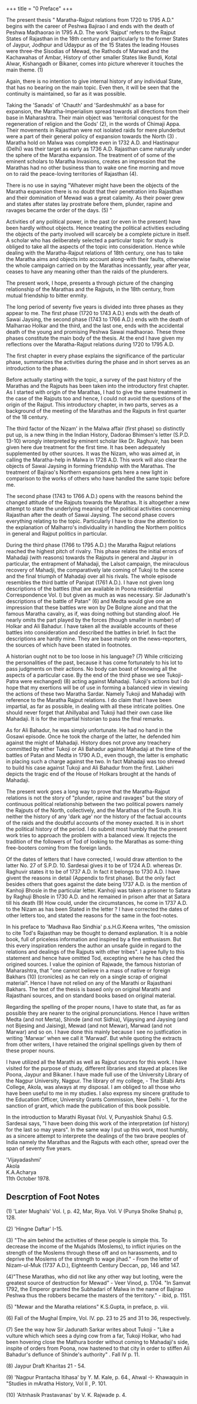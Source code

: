 +++
title = "0 Preface"
+++

The present thesis " Maratha-Rajput relations from 1720 to 1795 A.D." begins with the career of Peshwa Bajirao I and ends with the death of Peshwa Madhaorao in 1795 A.D. The work 'Rajput' refers to the Rajput States of Rajasthan in the 18th century and particularly to the former States of Jaypur, Jodhpur and Udaypur as of the 15 States the leading Houses were three-the Sisodias of Mewad, the Rathods of Marwad and the Kachawahas of Ambar, History of other smaller States like Bundi, Kotal Alwar, Kishangadh or Bikaner, comes into picture wherever it touches the main theme. (1)

Again, there is no intention to give internal history of any individual State, that has no bearing on the main topic. Even then, it will be seen that the continuity is maintained, so far as it was possible.

Taking the 'Sanads' of 'Chauth' and 'Sardeshmukhi' as a base for expansion, the Maratha-Imperialism spread towards all directions from their base in Maharashtra. Their main object was 'territorial conquest for the regeneration of religion and the Gods' (2), in the words of Chimaji Appa. Their movements in Rajasthan were not isolated raids for mere plunderbut were a part of their general policy of expansion towards the North (3) . Maratha hold on Malwa was complete even in 1732 A.D. and Hastinapur (Delhi) was their target as early as 1736 A.D. Rajasthan came naturally under the sphere of the Maratha expansion. The treatment of of some of the eminent scholars to Maratha Invasions, creates an impression that the Marathas had no other business than to wake one fine morning and move on to raid the peace-loving territories of Rajasthan (4).

There is no use in saying "Whatever might have been the objects of the Maratha expansion there is no doubt that their penetration into Rajasthan and their domination of Mewad was a great calamity. As their power grew and states after states lay prostrate before them, plunder, rapine and ravages became the order of the days. (5) "

Activities of any political power, in the past (or even in the present) have been hardly without objects. Hence treating the political activities excluding the objects of the party involved will scarcely be a complete picture in itself. A scholar who has deliberately selected a particular topic for study is obliged to take all the aspects of the topic into consideration. Hence while dealing with the Maratha-Rajput relations of 18th century, one has to take the Maratha aims and objects into account along-with their faults, otherwise the whole campaign carried on by the Marathas incessantly, year after year, ceases to have any meaning other than the raids of the plunderers.

The present work, I hope, presents a through picture of the changing relationship of the Marathas and the Rajputs, in the 18th century, from mutual friendship to bitter enmity.

The long period of seventy five years is divided into three phases as they appear to me. The first phase (1720 to 1743 A.D.) ends with the death of Sawai Jaysing, the second phase (1743 to 1766 A.D.) ends with the death of Malharrao Holkar and the third, and the last one, ends with the accidental death of the young and promising Peshwa Sawai madhaorao. These three phases constitute the main body of the thesis. At the end I have given my reflections over the Maratha-Rajput relations during 1720 to 1795 A.D.

The first chapter in every phase explains the significance of the particular phase, summarizes the activities during the phase and in short serves as an introduction to the phase.

Before actually starting with the topic, a survey of the past history of the Marathas and the Rajputs has been taken into the introductory first chapter. As I started with origin of the Marathas, I had to give the same treatment in the case of the Rajputs too and hence, I could not avoid the questions of the origin of the Rajput. This introductory chapter, in two parts, serves as a background of the meeting of the Marathas and the Rajputs in first quarter of the 18 century.

The third factor of the Nizam' in the Malwa affair (first phase) so distinctly put up, is a new thing in the Indian History, Dadorao Bhimsen's letter (S.P.D. 13-10) wrongly interpreted by eminent scholar like Dr. Raghuvir, has been given here due treatment for the first time. It has been adequately supplemented by other sources. It was the Nizam, who was aimed at, in calling the Maratha-help in Malwa in 1728 A.D. This work will also clear the objects of Sawai Jaysing in forming friendship with the Marathas. The treatment of Bajirao's Northern expansions gets here a new light in comparison to the works of others who have handled the same topic before me.

The second phase (1743 to 1766 A.D.) opens with the reasons behind the changed attitude of the Rajputs towards the Marathas. It is altogether a new attempt to state the underlying meaning of the political activities concerning Rajasthan after the death of Sawai Jaysing. The second phase covers everything relating to the topic. Particularly I have to draw the attention to the explanation of Malharro's individuality in handling the Northern politics in general and Rajput politics in particular.

During the third phase (1766 to 1795 A.D.) the Maratha Rajput relations reached the highest pitch of rivalry. This phase relates the initial errors of Mahadaji (with reasons) towards the Rajputs in general and Jaypur in particular, the entrapment of Mahadaji, the Lalsot campaign, the miraculous recovery of Mahadji, the comparatively late coming of Tukoji to the scene and the final triumph of Mahadaji over all his rivals. The whole episode resembles the third battle of Panipat (1761 A.D.). I have not given long descriptions of the battles (that are available in Poona residential Correspondence Vol. I) but given as much as was necessary. Sir Jadunath's descriptions of the battle of Patan" (6) and Medta would give one an impression that these battles wre won by De Bolgne alone and that the famous Maratha cavalry, as if, was doing nothing but standing aloof. He nearly omits the part played by the forces (though smaller in number) of Holkar and Ali Bahadur. I have taken all the available accounts of these battles into consideration and described the battles in brief. In fact the descriptions are hardly mine. They are base mainly on the news-reporters, the sources of which have been stated in footnotes.

A historian ought not to be too loose in his language? (7) While criticizing the personalities of the past, because it has come fortunately to his lot to pass judgments on their actions. No body can boast of knowing all the aspects of a particular case. By the end of the third phase we see Tukoji-Patra were exchanged) (8) acting against Mahadaji. Tukoji's actions but I do hope that my exertions will be of use in forming a balanced view in viewing the actions of these two Maratha Sardar. Namely Tukoji and Mahadaji with reference to the Maratha Rajput relations. I do claim that I have been impartial, as far as possible, in dealing with all these intricate polities. One should never forget that Ahillyabai and Tukoji had their own case like Mahadaji. It is for the impartial historian to pass the final remarks.

As for Ali Bahadur, he was simply unfortunate. He had no hand in the Gosawi episode. Once he took the charge of the latter, he defended him against the might of Mahadaji. History does not prove any treachery committed by either Tukoji or Ali Bahadur against Mahadaji at the time of the battles of Patan and Medta in 1790 A.D., even though, the latter is emphatic in placing such a charge against the two. In fact Mahadaji was too shrewd to build his case against Tukoji and Ali Bahadur from the first. Lakheri depicts the tragic end of the House of Holkars brought at the hands of Mahadaji.

The present work goes a long way to prove that the Maratha-Rajput relations is not the story of "plunder, rapine and ravages" but the story of continuous political relationship between the two political powers namely the Rajputs of the North, collectively, and the Marathas of the South. It is neither the history of any 'dark age' nor the history of the factual accounts of the raids and the doubtful accounts of the money exacted. It is in short the political history of the period. I do submit most humbly that the present work tries to approach the problem with a balanced view. It rejects the tradition of the followers of Tod of looking to the Marathas as some-thing free-booters coming from the foreign lands.

Of the dates of letters that I have corrected, I would draw attention to the latter No. 27 of S.P.D. 10. Sardesai gives it to be of 1724 A.D. whereas Dr. Raghuvir states it to be of 1737 A.D. In fact it belongs to 1730 A.D. I have givent the reasons in detail (Appendix to first phase). But the only fact besides others that goes against the date being 1737 A.D. is the mention of Kanhoji Bhosle in the particular letter. Kanhoji was taken a prisoner to Satara by Raghuji Bhosle in 1730 A.D. and he remained in prison after that at Satara till his death (9) How could, under the circumstances, he come in 1737 A.D. to the Nizam as has been Stated in the letter ? I have corrected the dates of other letters too, and stated the reasons for the same in the foot-notes.

In his preface to 'Madhava Rao Sindhia' p.s.H.G.Keena writes, "the omission to cite Tod's Rajasthan may be thought to demand explanation. It is a noble book, full of priceless information and inspired by a fine enthusiasm. But this every inspiration renders the author an unsafe guide in regard to the relations and dealings of the Rajputs with other tribes". I agree fully to this statement and hence have omitted Tod, excepting where he has cited the origined sources. I value the opinion of Rajwade, the famous historian of Maharashtra, that "one cannot believe in a mass of native or foreign Bakhars (10) (cronicles) as he can rely on a single scrap of original material". Hence I have not relied on any of the Marathi or Rajasthani Bakhars. The text of the thesis is based only on original Marathi and Rajasthani sources, and on standard books based on original material.

Regarding the spelling of the proper nouns, I have to state that, as far as possible they are nearer to the original pronunciations. Hence I have written Medta (and not Merta), Shinde (and not Sidhia), Vijaysing and Jaysing (and not Bijesing and Jaising), Mewad (and not Mewar), Marwad (and not Marwar) and so on. I have done this mainly because I see no justfication in writing 'Marwar' when we call it 'Marwad'. But while quoting the extracts from other writers, I have retained the original spellings given by them of these proper nouns.

I have utilized all the Marathi as well as Rajput sources for this work. I have visited for the purpose of study, different libraries and stayed at places like Poona, Jaypur and Bikaner. I have made full use of the University Library of the Nagpur University, Nagpur. The library of my college, - The Sitabi Arts College, Akola, was always at my disposal. I am obliged to all those who have been useful to me in my studies. I also express my sincere gratitude to the Education Officer, University Grants Commission, New Delhi - 1, for the sanction of grant, which made the publication of this book possible.

In the introduction to Marathi Riyasat (Vol. V, Punyashlok Shahu) G.S. Sardesai says, "I have been doing this work of the interpretation (of history) for the last so may years". In the same way I put up this work, most humbly, as a sincere attempt to interprete the dealings of the two brave peoples of India namely the Marathas and the Rajputs with each other, spread over the span of seventy five years.

'Vijayadashmi'  
Akola  
K.A.Acharya  
11th October 1978.


## Descrption of Foot Notes

(1) 'Later Mughals' Vol. I, p. 42, Mar, Riya. Vol. V (Punya Sholke Shahu) p, 128.

(2) 'Hingne Daftar' I-15.

(3) "The aim behind the activities of these people is simple this. To decrease the income of the Mujahids (Moslems), to inflict injuries on the strength of the Moslems through these off and on harassments, and to deprive the Moslems of the strength to wage jihad." - From the letter of Nizam-ul-Muk (1737 A.D.), Eighteenth Century Deccan, pp, 146 and 147.

(4)"These Marathas, who did not like any other way but looting, were the greatest source of destruction for Mewad" - Veer Vinod, p. 1704. "In Samvat 1792, the Emperor granted the Subhadari of Malwa in the name of Bajirao Peshwa thus the robbers became the masters of the territory." - ibid, p. 1151.

(5) "Mewar and the Maratha relations" K.S.Gupta, in preface, p. viii.

(6) Fall of the Mughal Empire, Vol. IV. pp. 23 to 25 and 31 to 36, respectively.

(7) See the way how Sir Jadunath Sarkar writes about Tukoji - "Like a vulture which which sees a dying cow from a far, Tukoji Holkar, who had been hovering close the Mathura border without coming to Mahadaji's side, inspite of orders from Poona, now hastened to that city in order to stiffen Ali Bahadur's deflunce of Shinde's authority" . Fall IV p. 11.

(8) Jaypur Draft Kharitas 21 - 54.

(9) 'Nagpur Prantacha Itihasa' by Y. M. Kale, p. 64., Ahwal -I- Khawaquin in "Studies in mAratha History, Vol II , P. 101.

(10) 'Aitnhasik Prastavanas' by V. K. Rajwade p. 4. 